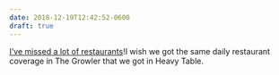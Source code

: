 ```yaml
---
date: 2018-12-19T12:42:52-0600
draft: true
---
```




[I’ve missed a lot of restaurants](https://growlermag.com/minnesota-restaurant-openings-and-closing-in-2018/)!I wish we got the same daily restaurant coverage in The Growler that we got in Heavy Table.



